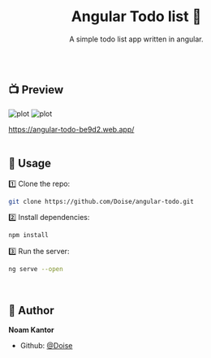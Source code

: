 <h1 align="center">Angular Todo list 📝</h1>

<p align="center">A simple todo list app written in angular.</p>
</br></br>

## 📺 Preview

![plot](todolist\src\assets\todo.png)
![plot](todolist\src\assets\todo.png)

https://angular-todo-be9d2.web.app/
</br></br>


## 🚀 Usage

1️⃣ Clone the repo:

```sh
git clone https://github.com/Doise/angular-todo.git
```

2️⃣ Install dependencies:

```sh
npm install
```

3️⃣ Run the server:

```sh
ng serve --open
```

</br>


## 👨 Author

**Noam Kantor**

-   Github: [@Doise](https://github.com/Doise)

</br>